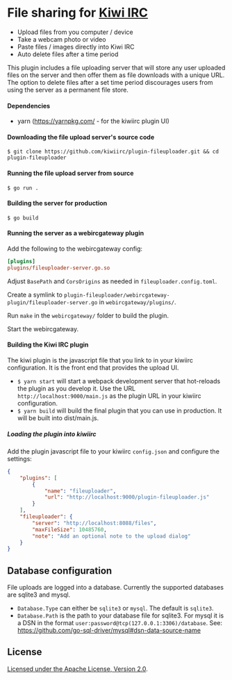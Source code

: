 # File sharing for [Kiwi IRC](https://kiwiirc.com)

* Upload files from you computer / device
* Take a webcam photo or video
* Paste files / images directly into Kiwi IRC
* Auto delete files after a time period

This plugin includes a file uploading server that will store any user uploaded files on the
server and then offer them as file downloads with a unique URL. The option to delete files
after a set time period discourages users from using the server as a permanent file store.

#### Dependencies
* yarn (https://yarnpkg.com/ - for the kiwiirc plugin UI)

#### Downloading the file upload server's source code

```console
$ git clone https://github.com/kiwiirc/plugin-fileuploader.git && cd plugin-fileuploader
```

#### Running the file upload server from source

```console
$ go run .
```

#### Building the server for production
```console
$ go build
```

#### Running the server as a webircgateway plugin

Add the following to the webircgateway config:

```ini
[plugins]
plugins/fileuploader-server.go.so
```

Adjust `BasePath` and `CorsOrigins` as needed in `fileuploader.config.toml`.

Create a symlink to `plugin-fileuploader/webircgateway-plugin/fileuploader-server.go` in `webircgateway/plugins/`.

Run `make` in the `webircgateway/` folder to build the plugin.

Start the webircgateway.

#### Building the Kiwi IRC plugin

The kiwi plugin is the javascript file that you link to in your kiwiirc configuration. It is the front end that provides the upload UI.

* `$ yarn start` will start a webpack development server that hot-reloads the plugin as you develop it. Use the URL `http://localhost:9000/main.js` as the plugin URL in your kiwiirc configuration.
* `$ yarn build` will build the final plugin that you can use in production. It will be built into dist/main.js.

##### Loading the plugin into kiwiirc
Add the plugin javascript file to your kiwiirc `config.json` and configure the settings:

```json
{
	"plugins": [
		{
			"name": "fileuploader",
			"url": "http://localhost:9000/plugin-fileuploader.js"
		}
	],
	"fileuploader": {
		"server": "http://localhost:8088/files",
		"maxFileSize": 10485760,
		"note": "Add an optional note to the upload dialog"
	}
}
```

## Database configuration
File uploads are logged into a database. Currently the supported databases are sqlite3 and mysql.

* `Database.Type` can either be `sqlite3` or `mysql`. The default is `sqlite3`.
* `Database.Path` is the path to your database file for sqlite3. For mysql it is a DSN in the format `user:password@tcp(127.0.0.1:3306)/database`. See: https://github.com/go-sql-driver/mysql#dsn-data-source-name

## License

[ Licensed under the Apache License, Version 2.0](LICENSE).
